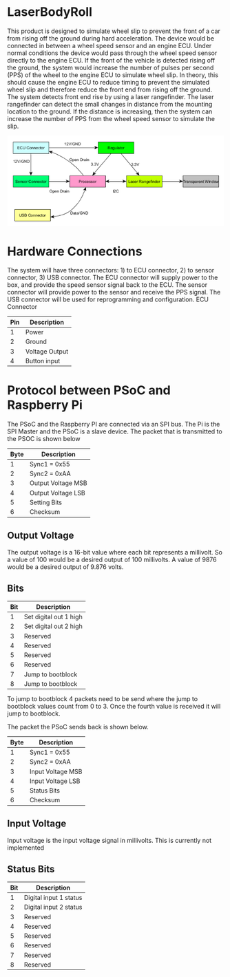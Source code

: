 # LaserBodyRoll

This product is designed to simulate wheel slip to prevent the front of a car from rising off the ground during hard acceleration. The device would be connected in between a wheel speed sensor and an engine ECU. Under normal conditions the device would pass through the wheel speed sensor directly to the engine ECU. If the front of the vehicle is detected rising off the ground, the system would increase the number of pulses per second (PPS) of the wheel to the engine ECU to simulate wheel slip. In theory, this should cause the engine ECU to reduce timing to prevent the simulated wheel slip and therefore reduce the front end from rising off the ground.
The system detects front end rise by using a laser rangefinder. The laser rangefinder can detect the small changes in distance from the mounting location to the ground. If the distance is increasing, then the system can increase the number of PPS from the wheel speed sensor to simulate the slip.

![Architecture](https://github.com/nlbutts/LaserBodyRoll/blob/master/Documentation/Architecture.bmp "High Level Architecture")


# Hardware Connections
The system will have three connectors: 1) to ECU connector, 2) to sensor connector, 3) USB connector. The ECU connector will supply power to the box, and provide the speed sensor signal back to the ECU. The sensor connector will provide power to the sensor and receive the PPS signal. The USB connector will be used for reprogramming and configuration.
ECU Connector

| Pin | Description     |
| --- | -----------     |
| 1   | Power           |
| 2   | Ground          |
| 3   | Voltage Output  |
| 4   | Button input    |

# Protocol between PSoC and Raspberry Pi
The PSoC and the Raspberry PI are connected via an SPI bus. The Pi is the SPI Master and the PSoC is a slave device. The packet that is transmitted to the PSOC is shown below

| Byte | Description |
| ---- | ------------|
| 1    | Sync1 = 0x55 |
| 2    | Sync2 = 0xAA |
| 3    | Output Voltage MSB |
| 4    | Output Voltage LSB |
| 5    | Setting Bits |
| 6    | Checksum |

## Output Voltage
The output voltage is a 16-bit value where each bit represents a millivolt. So a value of 100 would be a desired output of 100 millivolts. A value of 9876 would be a desired output of 9.876 volts.

## Bits

| Bit | Description |
| --- | ------------|
| 1   | Set digital out 1 high |
| 2   | Set digital out 2 high |
| 3   | Reserved |
| 4   | Reserved |
| 5   | Reserved |
| 6   | Reserved |
| 7   | Jump to bootblock |
| 8   | Jump to bootblock |

To jump to bootblock 4 packets need to be send where the jump to bootblock values count from 0 to 3. Once the fourth value is received it will jump to bootblock.

The packet the PSoC sends back is shown below.

| Byte | Description |
| ---- | ------------|
| 1    | Sync1 = 0x55 |
| 2    | Sync2 = 0xAA |
| 3    | Input Voltage MSB |
| 4    | Input Voltage LSB |
| 5    | Status Bits |
| 6    | Checksum |

## Input Voltage
Input voltage is the input voltage signal in millivolts. This is currently not implemented

## Status Bits
| Bit | Description |
| --- | ------------|
| 1   | Digital input 1 status |
| 2   | Digital input 2 status |
| 3   | Reserved |
| 4   | Reserved |
| 5   | Reserved |
| 6   | Reserved |
| 7   | Reserved |
| 8   | Reserved |
